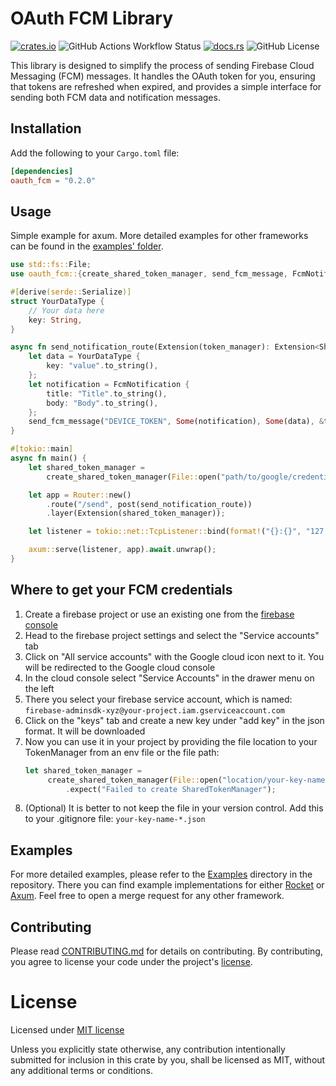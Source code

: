 OAuth FCM Library
=================

[<img alt="crates.io" src="https://img.shields.io/crates/v/oauth_fcm">](https://crates.io/crates/oauth_fcm)
![GitHub Actions Workflow Status](https://img.shields.io/github/actions/workflow/status/ywegel/oauth_fcm/pull_request.yml)
[<img alt="docs.rs" src="https://img.shields.io/docsrs/oauth_fcm">](https://docs.rs/oauth_fcm)
![GitHub License](https://img.shields.io/github/license/ywegel/oauth_fcm)

This library is designed to simplify the process of sending Firebase Cloud Messaging (FCM) messages. It
handles the OAuth token for you, ensuring that tokens are refreshed when expired, and provides
a simple interface for sending both FCM data and notification messages.

## Installation

Add the following to your `Cargo.toml` file:

```toml
[dependencies]
oauth_fcm = "0.2.0"
```

## Usage

Simple example for axum. More detailed examples for other frameworks can be found in
the [examples' folder](./examples).

```rust
use std::fs::File;
use oauth_fcm::{create_shared_token_manager, send_fcm_message, FcmNotification, SharedTokenManager};

#[derive(serde::Serialize)]
struct YourDataType {
    // Your data here
    key: String,
}

async fn send_notification_route(Extension(token_manager): Extension<SharedTokenManager>, ) {
    let data = YourDataType {
        key: "value".to_string(),
    };
    let notification = FcmNotification {
        title: "Title".to_string(),
        body: "Body".to_string(),
    };
    send_fcm_message("DEVICE_TOKEN", Some(notification), Some(data), &token_manager, "PROJECT_ID").await.unwrap();
}

#[tokio::main]
async fn main() {
    let shared_token_manager =
        create_shared_token_manager(File::open("path/to/google/credentials.json")).expect("Could not find credentials.json");

    let app = Router::new()
        .route("/send", post(send_notification_route))
        .layer(Extension(shared_token_manager));

    let listener = tokio::net::TcpListener::bind(format!("{}:{}", "127.0.0.1", "8080")).await.unwrap();

    axum::serve(listener, app).await.unwrap();
}
```

## Where to get your FCM credentials

1. Create a firebase project or use an existing one from the [firebase console](https://console.firebase.google.com/)
2. Head to the firebase project settings and select the "Service accounts" tab
3. Click on "All service accounts" with the Google cloud icon next to it. You will be redirected to the Google cloud
   console
4. In the cloud console select "Service Accounts" in the drawer menu on the left
5. There you select your firebase service account, which is
   named: `firebase-adminsdk-xyz@your-project.iam.gserviceaccount.com`
6. Click on the "keys" tab and create a new key under "add key" in the json format. It will be downloaded
7. Now you can use it in your project by providing the file location to your TokenManager from an env file or the file
   path:
   ``` rust
   let shared_token_manager =
        create_shared_token_manager(File::open("location/your-key-name-xyz.json").unwrap())
            .expect("Failed to create SharedTokenManager");
   ```
8. (Optional) It is better to not keep the file in your version control. Add this to your .gitignore
   file: `your-key-name-*.json`

## Examples

For more detailed examples, please refer to the [Examples] directory in the repository. There you can find example
implementations for either [Rocket] or [Axum]. Feel free to open a merge request for any other framework.

[Rocket]: https://rocket.rs/

[Axum]: https://github.com/tokio-rs/axum

[Examples]: ./examples

## Contributing

Please read [CONTRIBUTING.md](CONTRIBUTING.md) for details on contributing. By contributing, you agree to license your
code under the project's [license](./LICENSE).

# License

Licensed under [MIT license]

Unless you explicitly state otherwise, any contribution intentionally submitted
for inclusion in this crate by you, shall be licensed as MIT, without any additional terms or conditions.

[MIT license]: ./LICENSE
